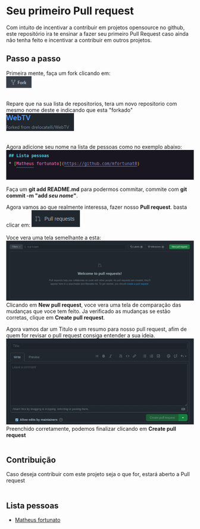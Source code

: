 # Seu primeiro Pull request
Com intuito de incentivar a contribuir em projetos opensource no github, este repositório ira te ensinar a fazer seu primeiro Pull Request
caso ainda não tenha feito e incentivar a contribuir em outros projetos.

## Passo a passo
Primeira mente, faça um fork clicando em: 
<br/> ![fork](assets/fork.png)<br/><br/> 

Repare que na sua lista de repositorios, tera um novo repositorio com mesmo nome deste e indicando que esta "forkado" ![forked](assets/forked.png)<br/><br/>

Agora adicione seu nome na lista de pessoas como no exemplo abaixo:
<br/>![addName](assets/readme.png)<br/>

Faça um <b>git add README.md</b> para podermos commitar, commite com <b>git commit -m "add *seu nome*"</b>.

Agora vamos ao que realmente interessa, fazer nosso <b>Pull request</b>. basta clicar em: ![pr](assets/pr.png)<br/><br/>
Voce vera uma tela semelhante a esta:
<br/>![pr2](assets/pr2.png)<br/>
Clicando em <b>New pull request</b>, voce vera uma tela de comparação das mudanças que voce tem feito. Ja verificado as mudanças se estão corretas, clique em <b>Create pull request</b>.
<br/>

Agora vamos dar um Titulo e um resumo para nosso pull request, afim de quem for revisar o pull request consiga entender a sua ideia.
<br/>![pr2](assets/pr3.png)<br/>
Preenchido corretamente, podemos finalizar clicando em <b>Create pull request</b>
<br/><br/>

## Contribuição 
Caso deseja contribuir com este projeto seja o que for, estará aberto a Pull request
<br/><br/>

## Lista pessoas
* [Matheus fortunato](https://github.com/mfortunat0)
